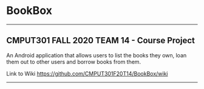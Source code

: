 # BookBox
***
## CMPUT301 FALL 2020 TEAM 14 - Course Project  
  
An Android application that allows users to list the books they own, loan them out to other users and borrow books from them. 

Link to Wiki
https://github.com/CMPUT301F20T14/BookBox/wiki

***
